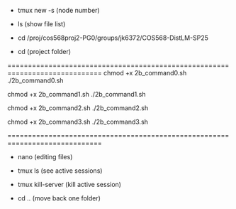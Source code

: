 - tmux new -s (node number)

- ls (show file list)

- cd /proj/cos568proj2-PG0/groups/jk6372/COS568-DistLM-SP25

- cd (project folder)


=============================================================================
chmod +x 2b_command0.sh
./2b_command0.sh

chmod +x 2b_command1.sh
./2b_command1.sh

chmod +x 2b_command2.sh
./2b_command2.sh

chmod +x 2b_command3.sh
./2b_command3.sh

=============================================================================

- nano (editing files)

- tmux ls (see active sessions)

- tmux kill-server (kill active session)

- cd .. (move back one folder)